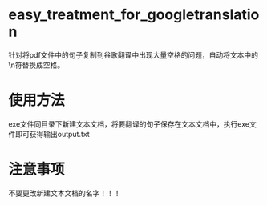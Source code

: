 # easy_treatment_for_googletranslation
针对将pdf文件中的句子复制到谷歌翻译中出现大量空格的问题，自动将文本中的\n符替换成空格。

# 使用方法
exe文件同目录下新建文本文档，将要翻译的句子保存在文本文档中，执行exe文件即可获得输出output.txt

# 注意事项
不要更改新建文本文档的名字！！！
